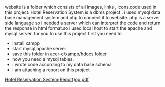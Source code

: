 website is a folder which consists of all images, links , icons,code used in this project.
Hotel Reservation System is a dbms project . i used mysql data base management system and php to connect it to website. php is a server side language so i needed a server 
which can interpret the code and return the response in html format.so i used local host to start the apache and mysql server. 
for you to use this project first you need to 
* install xampp
* start mysql,apache server
* save this folder in acer-c/xampp/hdocs folder
* now you need a mysql tables.
* i wrote code according to my data base schema
* i am attaching a report on this project 

[Hotel Reservation System(Report)og.pdf](https://github.com/samanthraj/website/files/15209877/Hotel.Reservation.System.Report.og.pdf)
